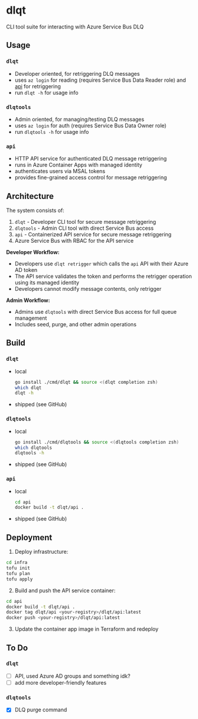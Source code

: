 # dlqt
 
CLI tool suite for interacting with Azure Service Bus DLQ 
 
## Usage
 
### `dlqt`
 
- Developer oriented, for retriggering DLQ messages
- uses `az login` for reading (requires Service Bus Data Reader role) and [api](#api) for retriggering
- run `dlqt -h` for usage info

### `dlqtools`

- Admin oriented, for managing/testing DLQ messages
- uses `az login` for auth (requires Service Bus Data Owner role)
- run `dlqtools -h` for usage info

### `api`

- HTTP API service for authenticated DLQ message retriggering
- runs in Azure Container Apps with managed identity
- authenticates users via MSAL tokens
- provides fine-grained access control for message retriggering
 
## Architecture
 
The system consists of:
1. `dlqt` - Developer CLI tool for secure message retriggering
2. `dlqtools` - Admin CLI tool with direct Service Bus access
3. `api` - Containerized API service for secure message retriggering
4. Azure Service Bus with RBAC for the API service
 
**Developer Workflow:**
- Developers use `dlqt retrigger` which calls the `api` API with their Azure AD token
- The API service validates the token and performs the retrigger operation using its managed identity
- Developers cannot modify message contents, only retrigger
 
**Admin Workflow:**
- Admins use `dlqtools` with direct Service Bus access for full queue management
- Includes seed, purge, and other admin operations
 
## Build
 
### `dlqt`
 
- local
  ```bash
  go install ./cmd/dlqt && source <(dlqt completion zsh)
  which dlqt
  dlqt -h
  ```
- shipped (see GitHub)

### `dlqtools`

- local
  ```bash
  go install ./cmd/dlqtools && source <(dlqtools completion zsh)
  which dlqtools
  dlqtools -h
  ```
- shipped (see GitHub)

### `api`

- local 
  ```bash
  cd api
  docker build -t dlqt/api .
  ```
- shipped (see GitHub)

## Deployment

1. Deploy infrastructure:
```bash
cd infra
tofu init
tofu plan
tofu apply
```

2. Build and push the API service container:
```bash
cd api
docker build -t dlqt/api .
docker tag dlqt/api <your-registry>/dlqt/api:latest
docker push <your-registry>/dlqt/api:latest
```

3. Update the container app image in Terraform and redeploy

## To Do
 
### `dlqt`
 
- [ ] API, used Azure AD groups and something idk?
- [ ] add more developer-friendly features

### `dlqtools`

- [x] DLQ purge command
